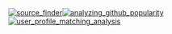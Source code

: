 
<div style="display: flex; flex-direction: row; justify-content: stretch;">
  <a href="https://github.com/mrayhanulmasud/source_finder">
      <img style="min-height:100%; max-height=100%;" src="https://github-readme-stats.vercel.app/api/pin/?username=mrayhanulmasud&repo=source_finder&theme=react&bg_color=0D1117" alt="source_finder"></a>
  
  <a href="https://github.com/mrayhanulmasud/analyzing_github_popularity">
      <img style="min-height:100%; max-height=100%;" src="https://github-readme-stats.vercel.app/api/pin/?username=mrayhanulmasud&repo=analyzing_github_popularity&theme=react&bg_color=0D1117" alt="analyzing_github_popularity"></a>
</div>

  <div style="display: flex; flex-direction: row; justify-content: stretch;">
  <a href="https://github.com/mrayhanulmasud/user_profile_matching_analysis">
      <img style="min-height:100%; max-height=100%;" src="https://github-readme-stats.vercel.app/api/pin/?username=mrayhanulmasud&repo=user_profile_matching_analysis&theme=react&bg_color=0D1117" alt="user_profile_matching_analysis"></a>
  
  <!-- <a href="https://github.com/mrayhanulmasud/feature_selection_with_nearest_neighbor">
      <img style="min-height:100%; max-height=100%;" src="https://github-readme-stats.vercel.app/api/pin/?username=mrayhanulmasud&repo=feature_selection_with_nearest_neighbor&theme=react&bg_color=0D1117" alt="feature_selection_with_nearest_neighbor"></a> -->
</div> 
&nbsp;